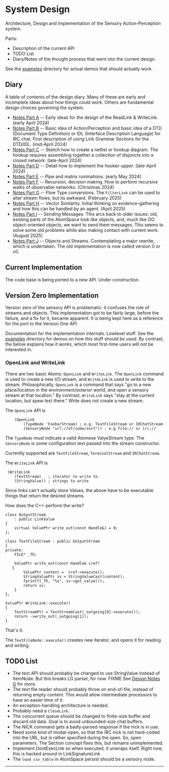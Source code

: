 System Design
=============
Architecture, Design and Implementation of the Sensory Action-Perception
system.

Parts:
* Description of the current API
* TODO List
* Diary/Notes of the thought process that went into the current design.

See the [examples](examples) directory for actual demos that should
actually work.

Diary
-----
A table of contents of the design diary. Many of these are early and
incomplete ideas about how things could work. Others are fundamental
design choices governing the system.

* [Notes Part A](DesignNotes-A.md) -- Early ideas for the design of
  the ReadLink & WriteLink. (early April 2024)
* [Notes Part B](DesignNotes-B.md) -- Basic idea of Action/Perception
  and basic idea of a DTD (Document Type Definition) or IDL (Interface
  Description Language) for IRC chat.  First description of using Link
  Grammar Sections for the DTD/IDL.
  (mid-April 2024)
* [Notes Part C](DesignNotes-C.md) -- Sketch how to create a netlist
  or hookup diagram. The hookup requires assembling together a
  collection of disjuncts into a closed network.
  (late-April 2024)
* [Notes Part D](DesignNotes-D.md) -- Detail how to implement the
  hooker-upper.
  (late-April 2024)
* [Notes Part E](DesignNotes-E.md) -- Pipe and matrix ruminations.
  (early May 2024)
* [Notes Part F](DesignNotes-F.md) -- Recursion, decision making.
  How to perform recursive walks of observable networks.
  (Christmas 2024)
* [Notes Part G](DesignNotes-G.md) -- Flow Type conversions.
  The `FilterLink` can be used to alter stream flows, but its awkward.
  (February 2025)
* [Notes Part H](DesignNotes-H.md) -- Vector Similarity.
  Initial thinking on evidence-gathering and how this can be handled
  by an agent. (April 2025)
* [Notes Part I](DesignNotes-I.md) -- Sending Messages.
  This arcs back to older issues: old, existing parts of the AtomSpace
  look like objects, and, much like OO object-oriented objects, we
  want to send them messages. This seems to solve some old problems
  while also making contact with current work. (August 2025)
* [Notes Part J](DesignNotes-J.md) -- Objects and Streams.
  Contemplating a major rewrite, which is undertaken. The old
  implementation is now called version 0 or v0.

Current Implementation
----------------------
The code base is being ported to a new API. Under construction.

Version Zero Implementation
---------------------------
Version zero of the sensory API is problematic: it confuses the role
of streams and objects. This implementation got to be fairly large,
before the failure, and a fix for it, became apparent.  It is being
kept here as a reference for the port to the Version One API.

Documentation for the implementation internals. Lowlevel stuff. See the
[examples](examples) directory for demos on how this stuff should be
*used*. By contrast, the below explains how it *works*, which most
first-time users will *not* be interested in.

### OpenLink and WriteLink
There are two basic Atoms: `OpenLink` and `WriteLink`. The `OpenLink`
command is used to create a new I/O stream, and `WriteLink` is used to
write to the stream. Philosophically, `OpenLink` is a command that says
"go to a new place/location in the environment/exterior world, and open
a sensory stream at that location."  By contrast, `WriteLink` says "stay
at the current location, but spew text there." Write does not create a
new stream.

The `OpenLink` API is
```
	(OpenLink
		(TypeNode 'FoobarStream) ; e.g. TextFileStream or IRChatStream
		(SensoryNode "url://of/some/sort")) ; e.g file:// or irc://
```
The `TypeNode` must indicate a valid Atomese ValyeStream type.
The `SensoryNode` is some configuration text passed into the stream
constructor.

Currently supported are `TextFileStream`, `TerminalStream` and
`IRChatStream`.

The `WriteLink` API is
```
 (WriteLink
    (TextStream)   ; iterator to write to.
    (StringValue)) ; strings to write
```
Since links can't actually store Values, the above have to be executable
things that return the desired streams.

How does the C++ perform the write?
```
class OutputStream
	: public LinkValue
{
	virtual ValuePtr write_out(const Handle&) = 0;
};

class TextFileStream : public OutputStream
{
private:
	FILE* _fh;

	ValuePtr write_out(const Handle& cref)
   {
		ValuePtr content =  cref->execute();
		StringValuePtr sv = StringValueCast(content);
		fprintf(_fh, "%s", sv->get_value());
		return sv;
	}
};

ValuePtr WriteLink::execute()
{
	TextStreamPtr = TextStreamCast(_outgoing[0]->execute());
	return ->write_out(_outgoing[1]);
}
```
That's it.

The `TextFileNode::execute()` creates new iterator,
and opens it for reading and writing.

TODO List
---------
* The text API should probably be changed to use StringValue instead
  of ItemNode. But this breaks LG parser, for now. FIXME
  See [Design Notes G](DesignNotes-G.md) for more.
* The text file reader should probably throw on end-of-file, instead
  of returning empty content. This would allow intermediate processors
  to have an easier time of it.
* An exception-handling architecture is needed.
* Probably need a `CloseLink`.
* The concurrent queue should be changed to finite-size buffer and
  discard old data. Goal is to avoid unbounded-size chat buffers.
* The NICK command gets a badly-parsed response if the nick is in use.
* Need some kind of modal-open, so that the IRC nick is not hard-coded
  into the URL, but is rather specified during the open. So, open
  parameters. The Section concept fixes this, but remains unimplemented.
* Implement DontExecLink so when executed, it unwraps itself.
  Right now, this is hacked around in LinkSignatureLink
* The `load_csv_table` in AtomSpace persist should be a sensory node.

--------------------------------
